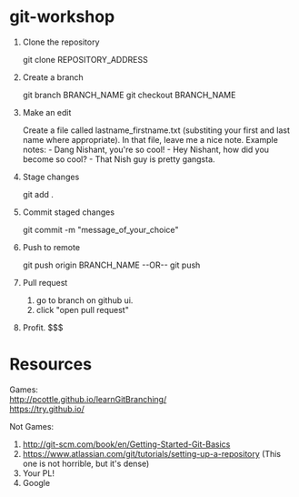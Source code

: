 git-workshop
============
1. Clone the repository

	git clone REPOSITORY_ADDRESS

2. Create a branch

	git branch BRANCH_NAME
	git checkout BRANCH_NAME

3. Make an edit
	
	Create a file called lastname_firstname.txt (substiting your first and last name where appropriate).
	In that file, leave me a nice note. 
	Example notes:
		- Dang Nishant, you're so cool!
		- Hey Nishant, how did you become so cool?
		- That Nish guy is pretty gangsta.

4. Stage changes

	git add .

5. Commit staged changes

	git commit -m "message_of_your_choice"

6. Push to remote

	git push origin BRANCH_NAME
			--OR--
	git push

7. Pull request

	1. go to branch on github ui.
	2. click "open pull request"

8. Profit. $$$


Resources
============

Games:  
http://pcottle.github.io/learnGitBranching/   
https://try.github.io/  

Not Games:  
1. http://git-scm.com/book/en/Getting-Started-Git-Basics  
2. https://www.atlassian.com/git/tutorials/setting-up-a-repository (This one is not horrible, but it's dense)  
3. Your PL!  
4. Google  
